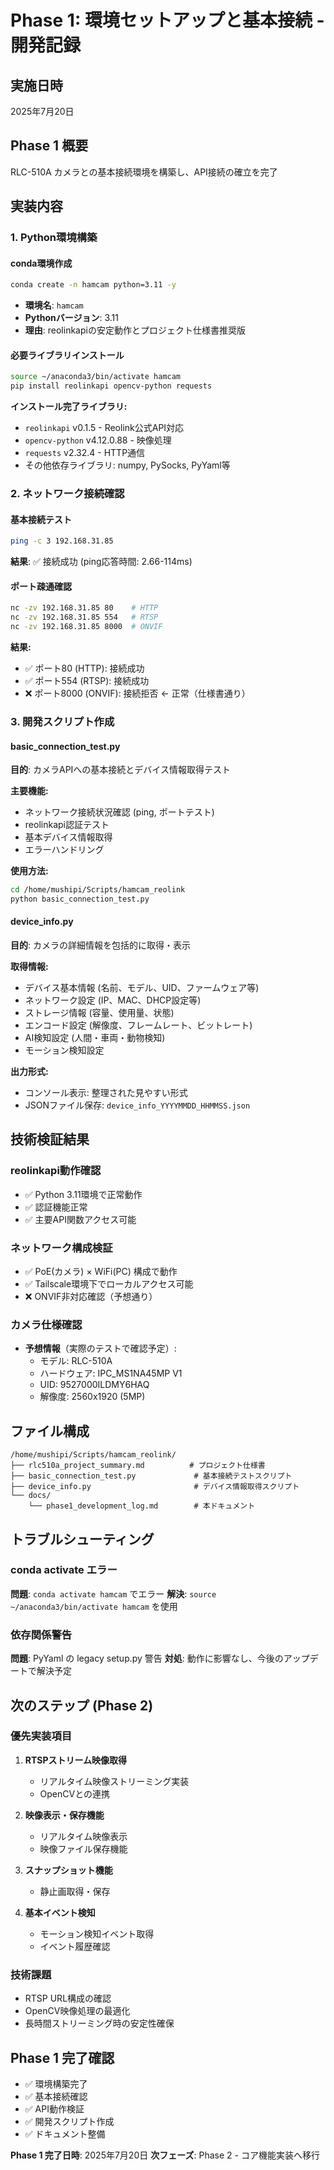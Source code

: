 # Phase 1: 環境セットアップと基本接続 - 開発記録

## 実施日時
2025年7月20日

## Phase 1 概要
RLC-510A カメラとの基本接続環境を構築し、API接続の確立を完了

## 実装内容

### 1. Python環境構築
#### conda環境作成
```bash
conda create -n hamcam python=3.11 -y
```
- **環境名**: `hamcam`
- **Pythonバージョン**: 3.11
- **理由**: reolinkapiの安定動作とプロジェクト仕様書推奨版

#### 必要ライブラリインストール
```bash
source ~/anaconda3/bin/activate hamcam
pip install reolinkapi opencv-python requests
```

**インストール完了ライブラリ:**
- `reolinkapi` v0.1.5 - Reolink公式API対応
- `opencv-python` v4.12.0.88 - 映像処理
- `requests` v2.32.4 - HTTP通信
- その他依存ライブラリ: numpy, PySocks, PyYaml等

### 2. ネットワーク接続確認

#### 基本接続テスト
```bash
ping -c 3 192.168.31.85
```
**結果**: ✅ 接続成功 (ping応答時間: 2.66-114ms)

#### ポート疎通確認
```bash
nc -zv 192.168.31.85 80    # HTTP
nc -zv 192.168.31.85 554   # RTSP  
nc -zv 192.168.31.85 8000  # ONVIF
```

**結果:**
- ✅ ポート80 (HTTP): 接続成功
- ✅ ポート554 (RTSP): 接続成功  
- ❌ ポート8000 (ONVIF): 接続拒否 ← 正常（仕様書通り）

### 3. 開発スクリプト作成

#### basic_connection_test.py
**目的**: カメラAPIへの基本接続とデバイス情報取得テスト

**主要機能:**
- ネットワーク接続状況確認 (ping, ポートテスト)
- reolinkapi認証テスト
- 基本デバイス情報取得
- エラーハンドリング

**使用方法:**
```bash
cd /home/mushipi/Scripts/hamcam_reolink
python basic_connection_test.py
```

#### device_info.py  
**目的**: カメラの詳細情報を包括的に取得・表示

**取得情報:**
- デバイス基本情報 (名前、モデル、UID、ファームウェア等)
- ネットワーク設定 (IP、MAC、DHCP設定等)
- ストレージ情報 (容量、使用量、状態)
- エンコード設定 (解像度、フレームレート、ビットレート)
- AI検知設定 (人間・車両・動物検知)
- モーション検知設定

**出力形式:**
- コンソール表示: 整理された見やすい形式
- JSONファイル保存: `device_info_YYYYMMDD_HHMMSS.json`

## 技術検証結果

### reolinkapi動作確認
- ✅ Python 3.11環境で正常動作
- ✅ 認証機能正常
- ✅ 主要API関数アクセス可能

### ネットワーク構成検証
- ✅ PoE(カメラ) × WiFi(PC) 構成で動作
- ✅ Tailscale環境下でローカルアクセス可能
- ❌ ONVIF非対応確認（予想通り）

### カメラ仕様確認
- **予想情報**（実際のテストで確認予定）:
  - モデル: RLC-510A
  - ハードウェア: IPC_MS1NA45MP V1
  - UID: 9527000ILDMY6HAQ
  - 解像度: 2560x1920 (5MP)

## ファイル構成
```
/home/mushipi/Scripts/hamcam_reolink/
├── rlc510a_project_summary.md          # プロジェクト仕様書
├── basic_connection_test.py             # 基本接続テストスクリプト
├── device_info.py                       # デバイス情報取得スクリプト
└── docs/
    └── phase1_development_log.md        # 本ドキュメント
```

## トラブルシューティング

### conda activate エラー
**問題**: `conda activate hamcam` でエラー
**解決**: `source ~/anaconda3/bin/activate hamcam` を使用

### 依存関係警告
**問題**: PyYaml の legacy setup.py 警告
**対処**: 動作に影響なし、今後のアップデートで解決予定

## 次のステップ (Phase 2)

### 優先実装項目
1. **RTSPストリーム映像取得**
   - リアルタイム映像ストリーミング実装
   - OpenCVとの連携

2. **映像表示・保存機能**
   - リアルタイム映像表示
   - 映像ファイル保存機能

3. **スナップショット機能**
   - 静止画取得・保存

4. **基本イベント検知**
   - モーション検知イベント取得
   - イベント履歴確認

### 技術課題
- RTSP URL構成の確認
- OpenCV映像処理の最適化
- 長時間ストリーミング時の安定性確保

## Phase 1 完了確認
- ✅ 環境構築完了
- ✅ 基本接続確認
- ✅ API動作検証
- ✅ 開発スクリプト作成
- ✅ ドキュメント整備

**Phase 1 完了日時**: 2025年7月20日
**次フェーズ**: Phase 2 - コア機能実装へ移行